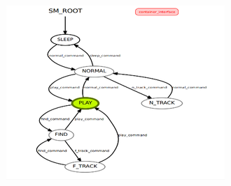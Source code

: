 <p align="center">
  <img height="400" width="500" src="https://github.com/ChiaraSapo/exp-rob-assignment3/blob/master/exp_assignment3/images/Screenshot%20from%202020-12-28%2016-05-37.png?raw=true "Title"">
</p>
